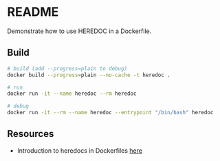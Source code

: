 # README

Demonstrate how to use HEREDOC in a Dockerfile.

## Build

```sh
# build (add --progress=plain to debug)
docker build --progress=plain --no-cache -t heredoc .

# run
docker run -it --name heredoc --rm heredoc  

# debug
docker run -it --rm --name heredoc --entrypoint "/bin/bash" heredoc
```

## Resources

* Introduction to heredocs in Dockerfiles [here](https://www.docker.com/blog/introduction-to-heredocs-in-dockerfiles/)